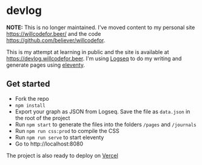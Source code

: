 # devlog

**NOTE:** This is no longer maintained. I've moved content to my personal site https://willcodefor.beer/ and the code https://github.com/believer/willcodefor.

This is my attempt at learning in public and the site is available at https://devlog.willcodefor.beer. I'm using [Logseq](https://github.com/logseq/logseq) to do my writing and generate pages using [eleventy](https://github.com/11ty/eleventy/).

## Get started

- Fork the repo
- `npm install`
- Export your graph as JSON from Logseq. Save the file as `data.json` in the
  root of the project
- Run `npm start` to generate the files into the folders `/pages` and `/journals`
- Run `npm run css:prod` to compile the CSS
- Run `npm run serve` to start eleventy
- Go to http://localhost:8080

The project is also ready to deploy on [Vercel](https://vercel.com/believer)
